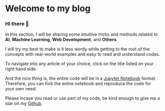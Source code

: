 # Welcome to my blog 

### Hi there 👋

In this section, I will be sharing some intuitive tricks and methods related to **AI**, **Machine Learning**, **Web Development**, and **Others**.

I will try my best to make is it less wordy while getting to the root of the concepts with real-world examples and easy to read and understand codes. 

To navigate into any article of your choice, click on the title listed on your right hand side.

And the nice thing is, the entire code will be in a [Jupyter Notebook](https://jupyter.org/) format. Therefore, you can fork the entire notebook and reproduce the code for your own need. 

Please incase you read or use part of my code, be kind enough to give me a star on my [Github](https://github.com/mbjallow6/mbjallow6). 


